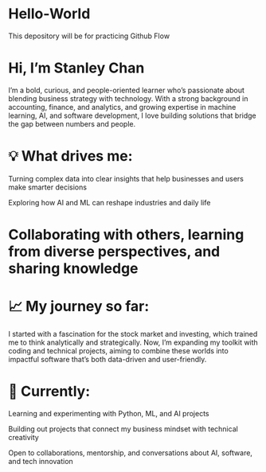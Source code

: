 # Hello-World
This depository will be for practicing Github Flow

# Hi, I’m Stanley Chan

I’m a bold, curious, and people-oriented learner who’s passionate about blending business strategy with technology. With a strong background in accounting, finance, and analytics, and growing expertise in machine learning, AI, and software development, I love building solutions that bridge the gap between numbers and people.

# 💡 What drives me:

Turning complex data into clear insights that help businesses and users make smarter decisions

Exploring how AI and ML can reshape industries and daily life

# Collaborating with others, learning from diverse perspectives, and sharing knowledge

# 📈 My journey so far:
I started with a fascination for the stock market and investing, which trained me to think analytically and strategically. Now, I’m expanding my toolkit with coding and technical projects, aiming to combine these worlds into impactful software that’s both data-driven and user-friendly.

# 🌱 Currently:

Learning and experimenting with Python, ML, and AI projects

Building out projects that connect my business mindset with technical creativity

Open to collaborations, mentorship, and conversations about AI, software, and tech innovation
